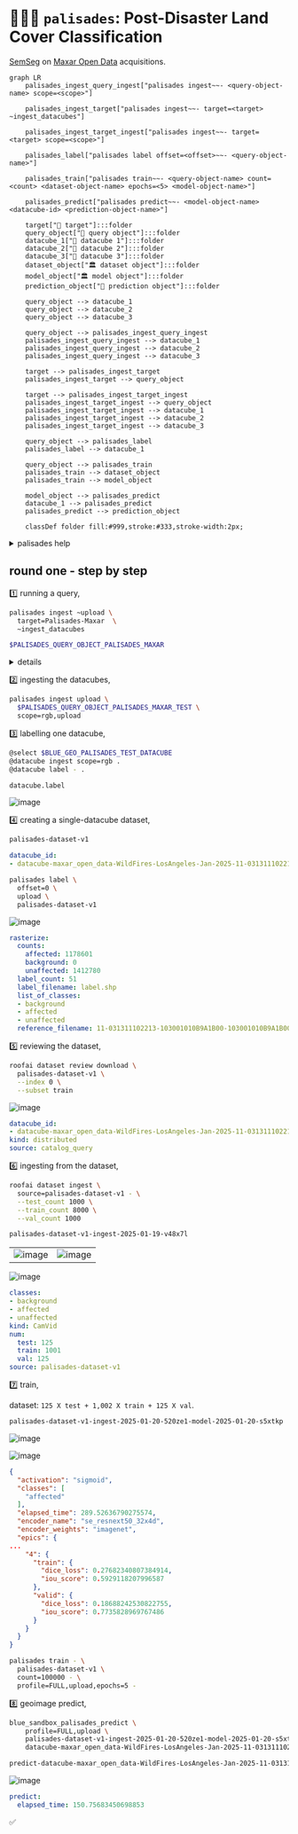 # 🧑🏽‍🚒 `palisades`: Post-Disaster Land Cover Classification

[SemSeg](https://github.com/kamangir/roofai) on [Maxar Open Data](https://github.com/kamangir/blue-geo/tree/main/blue_geo/catalog/maxar_open_data) acquisitions. 

```mermaid
graph LR
    palisades_ingest_query_ingest["palisades ingest~~- <query-object-name> scope=<scope>"]

    palisades_ingest_target["palisades ingest~~- target=<target> ~ingest_datacubes"]

    palisades_ingest_target_ingest["palisades ingest~~- target=<target> scope=<scope>"]

    palisades_label["palisades label offset=<offset>~~- <query-object-name>"]

    palisades_train["palisades train~~- <query-object-name> count=<count> <dataset-object-name> epochs=<5> <model-object-name>"]

    palisades_predict["palisades predict~~- <model-object-name> <datacube-id> <prediction-object-name>"]

    target["🎯 target"]:::folder
    query_object["📂 query object"]:::folder
    datacube_1["🧊 datacube 1"]:::folder
    datacube_2["🧊 datacube 2"]:::folder
    datacube_3["🧊 datacube 3"]:::folder
    dataset_object["🏛️ dataset object"]:::folder
    model_object["🏛️ model object"]:::folder
    prediction_object["📂 prediction object"]:::folder

    query_object --> datacube_1
    query_object --> datacube_2
    query_object --> datacube_3

    query_object --> palisades_ingest_query_ingest
    palisades_ingest_query_ingest --> datacube_1
    palisades_ingest_query_ingest --> datacube_2
    palisades_ingest_query_ingest --> datacube_3

    target --> palisades_ingest_target
    palisades_ingest_target --> query_object

    target --> palisades_ingest_target_ingest
    palisades_ingest_target_ingest --> query_object
    palisades_ingest_target_ingest --> datacube_1
    palisades_ingest_target_ingest --> datacube_2
    palisades_ingest_target_ingest --> datacube_3

    query_object --> palisades_label
    palisades_label --> datacube_1

    query_object --> palisades_train
    palisades_train --> dataset_object
    palisades_train --> model_object

    model_object --> palisades_predict
    datacube_1 --> palisades_predict
    palisades_predict --> prediction_object

    classDef folder fill:#999,stroke:#333,stroke-width:2px;
```

<details>
<summary>palisades help</summary>

--help-- palisades ingest help
--help-- palisades label help
--help-- palisades train help
--help-- palisades predict help

</details>


## round one - step by step

1️⃣ running a query,

```bash
palisades ingest ~upload \
  target=Palisades-Maxar  \
  ~ingest_datacubes
```

```bash
$PALISADES_QUERY_OBJECT_PALISADES_MAXAR
```

<details>
<summary>details</summary>

```yaml
datacube_id:
- datacube-maxar_open_data-WildFires-LosAngeles-Jan-2025-11-031311102212-103001010B9A1B00
- datacube-maxar_open_data-WildFires-LosAngeles-Jan-2025-11-031311102213-103001010B9A1B00
- datacube-maxar_open_data-WildFires-LosAngeles-Jan-2025-11-031311102212-103001010C7D2D00
- datacube-maxar_open_data-WildFires-LosAngeles-Jan-2025-11-031311102213-103001010C7D2D00
- datacube-maxar_open_data-WildFires-LosAngeles-Jan-2025-11-031311102212-10400100A06B8000
- datacube-maxar_open_data-WildFires-LosAngeles-Jan-2025-11-031311102213-10400100A06B8000
- datacube-maxar_open_data-WildFires-LosAngeles-Jan-2025-11-031311102212-10400100A0B73800
- datacube-maxar_open_data-WildFires-LosAngeles-Jan-2025-11-031311102213-10400100A0B73800
- datacube-maxar_open_data-WildFires-LosAngeles-Jan-2025-11-031311102212-10400100A1AFE700
- datacube-maxar_open_data-WildFires-LosAngeles-Jan-2025-11-031311102213-10400100A1AFE700
```

Also ingested `Palisades-Maxar-test` into `$PALISADES_QUERY_OBJECT_PALISADES_MAXAR_TEST`.

```yaml
datacube_id:
- datacube-maxar_open_data-WildFires-LosAngeles-Jan-2025-11-031311102212-103001010B9A1B00
- datacube-maxar_open_data-WildFires-LosAngeles-Jan-2025-11-031311102213-103001010B9A1B00
```

</details>

2️⃣ ingesting the datacubes,

```bash
palisades ingest upload \
  $PALISADES_QUERY_OBJECT_PALISADES_MAXAR_TEST \
  scope=rgb,upload
```

3️⃣ labelling one datacube,

```bash
@select $BLUE_GEO_PALISADES_TEST_DATACUBE
@datacube ingest scope=rgb .
@datacube label - .
```

```python
datacube.label
```

![image](https://github.com/kamangir/assets/blob/main/palisades/QGIS-datacube-label.png?raw=true)

4️⃣ creating a single-datacube dataset,

```bash
palisades-dataset-v1
```

```yaml
datacube_id:
- datacube-maxar_open_data-WildFires-LosAngeles-Jan-2025-11-031311102213-103001010B9A1B00
```

```bash
palisades label \
  offset=0 \
  upload \
  palisades-dataset-v1
```


![image](https://github.com/kamangir/assets/blob/main/palisades/palisades-dataset.png?raw=true)

```yaml
rasterize:
  counts:
    affected: 1178601
    background: 0
    unaffected: 1412780
  label_count: 51
  label_filename: label.shp
  list_of_classes:
  - background
  - affected
  - unaffected
  reference_filename: 11-031311102213-103001010B9A1B00-103001010B9A1B00-visual.tif
```

5️⃣ reviewing the dataset,

```bash
roofai dataset review download \
  palisades-dataset-v1 \
  --index 0 \
  --subset train
```

![image](https://github.com/kamangir/assets/blob/main/palisades/datacube-maxar_open_data-WildFires-LosAngeles-Jan-2025-11-031311102213-103001010B9A1B00.png?raw=true)

```yaml
datacube_id:
- datacube-maxar_open_data-WildFires-LosAngeles-Jan-2025-11-031311102213-103001010B9A1B00
kind: distributed
source: catalog_query
```

6️⃣ ingesting from the dataset,

```bash
roofai dataset ingest \
  source=palisades-dataset-v1 - \
  --test_count 1000 \
  --train_count 8000 \
  --val_count 1000
```

```bash
palisades-dataset-v1-ingest-2025-01-19-v48x7l
```

| | |
|-|-|
| ![image](https://github.com/kamangir/assets/blob/main/palisades/roofai_ingest_palisades-dataset-v1_2025-01-19-tew1po/data.png?raw=true) | ![image](https://github.com/kamangir/assets/blob/main/palisades/roofai_ingest_palisades-dataset-v1_2025-01-19-tew1po/label.png?raw=true) |

![image](https://github.com/kamangir/assets/blob/main/palisades/roofai_ingest_palisades-dataset-v1_2025-01-19-358cnk/datacube-maxar_open_data-WildFires-LosAngeles-Jan-2025-11-031311102213-103001010B9A1B00-10560-06960.png?raw=true)

```yaml
classes:
- background
- affected
- unaffected
kind: CamVid
num:
  test: 125
  train: 1001
  val: 125
source: palisades-dataset-v1
```

7️⃣ train,

dataset: `125 X test + 1,002 X train + 125 X val`.

```bash
palisades-dataset-v1-ingest-2025-01-20-520ze1-model-2025-01-20-s5xtkp
```

![image](https://github.com/kamangir/assets/blob/main/palisades/palisades-dataset-v1-ingest-2025-01-20-520ze1-model-2025-01-20-s5xtkp/predict-00000.png?raw=true)

![image](https://github.com/kamangir/assets/blob/main/palisades/palisades-dataset-v1-ingest-2025-01-20-520ze1-model-2025-01-20-s5xtkp/train-summary.png?raw=true)

```json
{
  "activation": "sigmoid",
  "classes": [
    "affected"
  ],
  "elapsed_time": 289.52636790275574,
  "encoder_name": "se_resnext50_32x4d",
  "encoder_weights": "imagenet",
  "epics": {
...
    "4": {
      "train": {
        "dice_loss": 0.27682340807384914,
        "iou_score": 0.5929118207996587
      },
      "valid": {
        "dice_loss": 0.18688242530822755,
        "iou_score": 0.7735828969767486
      }
    }
  }
}
```

```bash
palisades train - \
  palisades-dataset-v1 \
  count=100000 - \
  profile=FULL,upload,epochs=5 -
```

8️⃣ geoimage predict,


```bash
blue_sandbox_palisades_predict \
    profile=FULL,upload \
    palisades-dataset-v1-ingest-2025-01-20-520ze1-model-2025-01-20-s5xtkp \
    datacube-maxar_open_data-WildFires-LosAngeles-Jan-2025-11-031311102213-103001010B9A1B00
```

```bash
predict-datacube-maxar_open_data-WildFires-LosAngeles-Jan-2025-11-031311102213-103001010B9A1B00-2025-01-20-x54yb0
```

![image](https://github.com/kamangir/assets/blob/main/palisades/predict-datacube-maxar_open_data-WildFires-LosAngeles-Jan-2025-11-031311102213-103001010B9A1B00-2025-01-20-x54yb0/640.gif?raw=true)

```yaml
predict:
  elapsed_time: 150.75683450698853
```

✅
